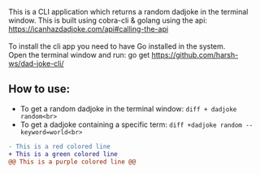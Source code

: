 This is a CLI application which returns a random dadjoke in the terminal window. This is built using cobra-cli & golang using the api: 
https://icanhazdadjoke.com/api#calling-the-api <br><br>
To install the cli app you need to have Go installed in the system.<br>
Open the terminal window and run: go get https://github.com/harsh-ws/dad-joke-cli/ <br>

## How to use:<br>
* To get a random dadjoke in the terminal window: ```diff + dadjoke random<br>```
* To get a dadjoke containing a specific term: ```diff +dadjoke random --keyword=world<br>```

```diff
- This is a red colored line
+ This is a green colored line
@@ This is a purple colored line @@
```
